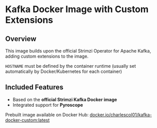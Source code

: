 # Kafka Docker Image with Custom Extensions

## Overview

This image builds upon the official Strimzi Operator for Apache Kafka, adding custom extensions to the image.

`HOSTNAME` must be defined by the container runtime (usually set automatically by Docker/Kubernetes for each container)

## Included Features

- Based on the **official Strimzi Kafka Docker image**
- Integrated support for **Pyroscope**


Prebuilt image available on Docker Hub: [docker.io/charlescol01/kafka-docker-custom:latest](https://hub.docker.com/repository/docker/charlescol01/kafka-docker-custom/general)

